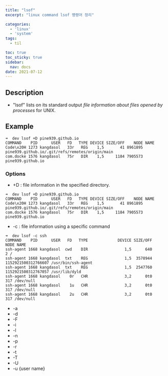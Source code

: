 ```yaml
---
title: "lsof"
excerpt: "linux command lsof 명령어 정리"

categories:
  - 'linux'
  - 'system'
tags:
  - til

toc: true
toc_sticky: true
sidebar:
  nav: docs
date: 2021-07-12
---
```


## Description

* "lsof" lists on its standard output *file information about files opened by processes* for UNIX.

## Example

```
➜  dev lsof +D pine939.github.io
COMMAND    PID      USER   FD   TYPE DEVICE SIZE/OFF    NODE NAME
Code\x20H 1273 kangdasol   33r   REG    1,5       41 8961895 pine939.github.io/.git/refs/remotes/origin/main
com.docke 1576 kangdasol   75r   DIR    1,5     1184 7905573 pine939.github.io
```

### Options

* +D : file information in the specified directory.
```
➜  dev lsof +D pine939.github.io
COMMAND    PID      USER   FD   TYPE DEVICE SIZE/OFF    NODE NAME
Code\x20H 1273 kangdasol   33r   REG    1,5       41 8961895 pine939.github.io/.git/refs/remotes/origin/main
com.docke 1576 kangdasol   75r   DIR    1,5     1184 7905573 pine939.github.io
```

* -c : file information using a specific command
```
➜  dev lsof -c ssh
COMMAND    PID      USER   FD   TYPE             DEVICE SIZE/OFF                NODE NAME
ssh-agent 1668 kangdasol  cwd    DIR                1,5      640                   2 /
ssh-agent 1668 kangdasol  txt    REG                1,5  3578944 1152921500312766607 /usr/bin/ssh-agent
ssh-agent 1668 kangdasol  txt    REG                1,5  2547760 1152921500312767057 /usr/lib/dyld
ssh-agent 1668 kangdasol    0r   CHR                3,2      0t0                 317 /dev/null
ssh-agent 1668 kangdasol    1u   CHR                3,2      0t0                 317 /dev/null
ssh-agent 1668 kangdasol    2u   CHR                3,2      0t0                 317 /dev/null
```

* -a
* -d 
* -F
* -i 
* -l
* -n
* -p 
* -r
* -t
* -T
* -U
* -u {user name}